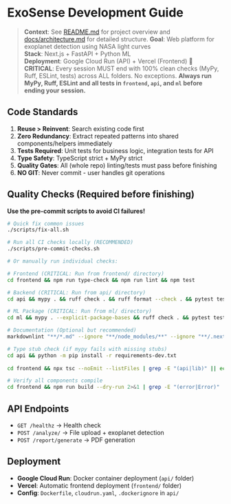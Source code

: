 # ExoSense Development Guide

> **Context**: See [README.md](./README.md) for project overview and [docs/architecture.md](./docs/architecture.md) for detailed structure.
> **Goal**: Web platform for exoplanet detection using NASA light curves  
> **Stack**: Next.js + FastAPI + Python ML  
> **Deployment**: Google Cloud Run (API) + Vercel (Frontend)
> **🚨 CRITICAL**: Every session MUST end with 100% clean checks (MyPy, Ruff, ESLint, tests) across ALL folders. No exceptions.
> **Always run MyPy, Ruff, ESLint and all tests in `frontend`, `api`, and `ml` before ending your session.**

## Code Standards

1. **Reuse > Reinvent**: Search existing code first
2. **Zero Redundancy**: Extract repeated patterns into shared components/helpers immediately
3. **Tests Required**: Unit tests for business logic, integration tests for API
4. **Type Safety**: TypeScript strict + MyPy strict
5. **Quality Gates**: All (whole repo) linting/tests must pass before finishing
6. **NO GIT**: Never commit - user handles git operations

## Quality Checks (Required before finishing)

**Use the pre-commit scripts to avoid CI failures!**

```bash
# Quick fix common issues
./scripts/fix-all.sh

# Run all CI checks locally (RECOMMENDED)
./scripts/pre-commit-checks.sh

# Or manually run individual checks:
```

```bash
# Frontend (CRITICAL: Run from frontend/ directory)
cd frontend && npm run type-check && npm run lint && npm test

# Backend (CRITICAL: Run from api/ directory)
cd api && mypy . && ruff check . && ruff format --check . && pytest tests/ -v

# ML Package (CRITICAL: Run from ml/ directory)
cd ml && mypy . --explicit-package-bases && ruff check . && pytest tests/ -v

# Documentation (Optional but recommended)
markdownlint "**/*.md" --ignore "**/node_modules/**" --ignore "**/.next/**"

# Type stub check (if mypy fails with missing stubs)
cd api && python -m pip install -r requirements-dev.txt
 
cd frontend && npx tsc --noEmit --listFiles | grep -E "(api|lib)" || echo "Check imports!"

# Verify all components compile
cd frontend && npm run build --dry-run 2>&1 | grep -E "(error|Error)" || echo "Build OK"
```

## API Endpoints

- `GET /healthz` → Health check
- `POST /analyze/` → File upload + exoplanet detection  
- `POST /report/generate` → PDF generation

## Deployment

- **Google Cloud Run**: Docker container deployment (`api/` folder)
- **Vercel**: Automatic frontend deployment (`frontend/` folder)
- **Config**: `Dockerfile`, `cloudrun.yaml`, `.dockerignore` in `api/`

